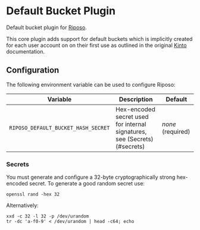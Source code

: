 # Default Bucket Plugin

Default bucket plugin for [Riposo](https://github.com/riposo/riposo).

This core plugin adds support for default buckets which is implicitly created for
each user account on on their first use as outlined in the original
[Kinto](https://docs.kinto-storage.org/en/latest/api/1.x/buckets.html#personal-bucket-default)
documentation.

## Configuration

The following environment variable can be used to configure Riposo:

| Variable                            | Description                                                              | Default           |
| ----------------------------------- | ------------------------------------------------------------------------ | ----------------- |
| `RIPOSO_DEFAULT_BUCKET_HASH_SECRET` | Hex-encoded secret used for internal signatures, see (Secrets)(#secrets) | _none_ (required) |

### Secrets

You must generate and configure a 32-byte cryptographically strong hex-encoded secret. To generate a good random secret use:

```shell
openssl rand -hex 32
```

Alternatively:

```shell
xxd -c 32 -l 32 -p /dev/urandom
tr -dc 'a-f0-9' < /dev/urandom | head -c64; echo
```
